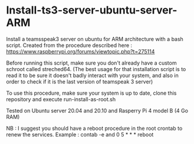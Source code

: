 # Install-ts3-server-ubuntu-server-ARM
Install a teamsspeak3 server on ubuntu for ARM architecture with a bash script.
Created from the procedure described here :
https://www.raspberrypi.org/forums/viewtopic.php?t=275114

Before running this script, make sure you don't already have a custom schroot called streched64.
(The best usage for that installation script is to read it to be sure it doesn't badly interact with your system, and also in order to check if it is the last version of teamspeak 3 server)

To use this procedure, make sure your system is up to date, clone this repository and execute run-install-as-root.sh

Tested on Ubuntu server 20.04 and 20.10 and Rasperry Pi 4 model B (4 Go RAM)

NB : I suggest you should have a reboot procedure in the root crontab to renew the services. Example : contab -e and 0 5 * * * reboot
